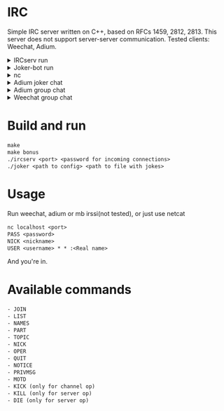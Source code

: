 # IRC

Simple IRC server written on C++, based on RFCs 1459, 2812, 2813. This server does not support server-server communication. Tested clients: Weechat, Adium.

<details>
<summary>IRCserv run</summary>
<img src="/screenshots/ircserv.png">
</details>
<details>
<summary>Joker-bot run</summary>
<img src="/screenshots/joker.png">
</details>
<details>
<summary>nc</summary>
<img src="/screenshots/nc.png">
</details>
<details>
<summary>Adium joker chat</summary>
<img src="/screenshots/adium_joker.png">
</details>
<details>
<summary>Adium group chat</summary>
<img src="/screenshots/adium_group.png">
</details>
<details>
<summary>Weechat group chat</summary>
<img src="/screenshots/weechat.png">
</details>

# Build and run

```
make
make bonus
./ircserv <port> <password for incoming connections>
./joker <path to config> <path to file with jokes>
```

# Usage

Run weechat, adium or mb irssi(not tested), or just use netcat

```
nc localhost <port>
PASS <password>
NICK <nickname>
USER <username> * * :<Real name>
```

And you're in.

# Available commands
```
- JOIN
- LIST
- NAMES
- PART
- TOPIC
- NICK
- OPER
- QUIT
- NOTICE
- PRIVMSG
- MOTD
- KICK (only for channel op)
- KILL (only for server op)
- DIE (only for server op)
```
